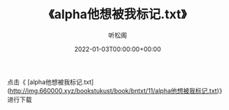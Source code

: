 ﻿---
title:  《alpha他想被我标记.txt》
date:   2022-01-03T00:00:00+00:00
author: 听松阁
layout: post
permalink: /alpha他想被我标记/
categories: 小说
tags: [小说]
---

点击《 [alpha他想被我标记.txt](<a href="http://img.660000.xyz/bookstukust/book/bntxt/11/alpha" target=_blank>http://img.660000.xyz/bookstukust/book/bntxt/11/alpha他想被我标记.txt)》进行下载